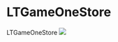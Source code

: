 # LTGameOneStore
LTGameOneStore
[![](https://jitpack.io/v/muyishuangfeng/LTGameOneStore.svg)](https://jitpack.io/#muyishuangfeng/LTGameOneStore)
